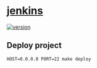 # [jenkins](https://github.com)

[![version][version-badge]][CHANGELOG]

## Deploy project
```shell
HOST=0.0.0.0 PORT=22 make deploy 
```

[CHANGELOG]: CHANGELOG.md
[version-badge]: https://img.shields.io/badge/version-0.0.0-blue.svg
